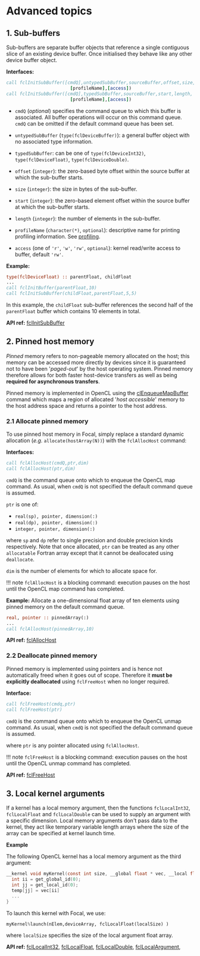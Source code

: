 # Advanced topics

## 1. Sub-buffers

Sub-buffers are separate buffer objects that reference a single contiguous slice of an existing device buffer.
Once initialised they behave like any other device buffer object.

__Interfaces:__
```fortran
call fclInitSubBuffer([cmdQ],untypedSubBuffer,sourceBuffer,offset,size, &
                        [profileName],[access])
call fclInitSubBuffer([cmdQ],typedSubBuffer,sourceBuffer,start,length, &
                        [profileName],[access])
```

- `cmdQ` (*optional*) specifies the command queue to which this buffer is associated.
All buffer operations will occur on this command queue. `cmdQ` can be omitted if the default command queue has been set.

- `untypedSubBuffer` (`type(fclDeviceBuffer)`): a general buffer object with no associated type information.

- `typedSubBuffer`: can be one of `type(fclDeviceInt32)`, `type(fclDeviceFloat)`, `type(fclDeviceDouble)`.

- `offset` (`integer`): the zero-based byte offset within the source buffer at which the sub-buffer starts.

- `size` (`integer`): the size in bytes of the sub-buffer.

- `start` (`integer`): the zero-based element offset within the source buffer at which the sub-buffer starts.

- `length` (`integer`): the number of elements in the sub-buffer.

- `profileName` (`character(*)`, `optional`): descriptive name for printing profiling information. See [profiling](../profiling).

- `access` (one of `'r'`, `'w'`, `'rw'`, `optional`): kernel read/write access to buffer, default `'rw'`.


__Example:__

```fortran
type(fclDeviceFloat) :: parentFloat, childFloat
...
call fclInitBuffer(parentFloat,10)
call fclInitSubBuffer(childFloat,parentFloat,5,5)
```

In this example, the `childFloat` sub-buffer references the second half of the `parentFloat` buffer which contains 10 elements in total.

__API ref:__
[fclInitSubBuffer](https://lkedward.github.io/focal/interface/fclinitsubbuffer.html)


## 2. Pinned host memory

*Pinned* memory refers to non-pageable memory allocated on the host; this memory can be accessed more directly by devices
since it is guaranteed not to have been '*paged-out*' by the host operating system.
Pinned memory therefore allows for both faster host-device transfers as well as being __required for asynchronous transfers__.

Pinned memory is implemented in OpenCL using the [clEnqueueMapBuffer](https://www.khronos.org/registry/OpenCL/sdk/1.2/docs/man/xhtml/clEnqueueMapBuffer.html) command
which maps a region of allocated '*host accessible*' memory to the host address space and returns a pointer to the host address.

### 2.1 Allocate pinned memory

To use pinned host memory in Focal, simply replace a standard dynamic allocation (*e.g.* `allocate(hostArray(N))`) with the `fclAllocHost` command:

__Interfaces:__

```fortran
call fclAllocHost(cmdQ,ptr,dim)
call fclAllocHost(ptr,dim)
```

`cmdQ` is the command queue onto which to enqueue the OpenCL map command.
As usual, when `cmdQ` is not specified the default command queue is assumed.

`ptr` is one of:

* `real(sp), pointer, dimension(:)`
* `real(dp), pointer, dimension(:)`
* `integer, pointer, dimension(:)`

where `sp` and `dp` refer to single precision and double precision kinds respectively.
Note that once allocated, `ptr` can be treated as any other `allocatable` Fortran array except that it cannot be deallocated using `deallocate`.

`dim` is the number of elements for which to allocate space for.

!!! note
    `fclAllocHost` is a blocking command: execution pauses on the host until the OpenCL map command has completed.

__Example:__
Allocate a one-dimensional float array of ten elements using pinned memory on the default command queue.

```fortran
real, pointer :: pinnedArray(:)
...
call fclAllocHost(pinnedArray,10)
```

__API ref:__
[fclAllocHost](https://lkedward.github.io/focal/interface/fclallochost.html)

### 2.2 Deallocate pinned memory

Pinned memory is implemented using pointers and is hence not automatically freed when it goes out of scope.
Therefore it __must be explicitly deallocated__ using `fclFreeHost` when no longer required.

__Interface:__

```fortran
call fclFreeHost(cmdq,ptr)
call fclFreeHost(ptr)
```

`cmdQ` is the command queue onto which to enqueue the OpenCL unmap command.
As usual, when `cmdQ` is not specified the default command queue is assumed.

where `ptr` is any pointer allocated using `fclAllocHost`.

!!! note
    `fclFreeHost` is a blocking command: execution pauses on the host until the OpenCL unmap command has completed.


__API ref:__
[fclFreeHost](https://lkedward.github.io/focal/interface/fclfreehost.html)


## 3. Local kernel arguments

If a kernel has a local memory argument, then the functions `fclLocalInt32`, `fclLocalFloat` and `fclLocalDouble` can be used to
supply an argument with a specific dimension.
Local memory arguments don't pass data to the kernel, they act like temporary variable length arrays where the size of the array can be specified at kernel launch time.

__Example__

The following OpenCL kernel has a local memory argument as the third argument:

```c
__kernel void myKernel(const int size, __global float * vec, __local float * temp){
  int ii = get_global_id(0);
  int jj = get_local_id(0);
  temp[jj] = vec[ii]
  ...
}
```

To launch this kernel with Focal, we use:

```fortran
myKernel%launch(nElem,deviceArray, fclLocalFloat(localSize) )
```

where `localSize` specifies the size of the local argument float array.

__API ref:__
[fclLocalInt32](https://lkedward.github.io/focal/interface/fcllocalint32.html),
[fclLocalFloat](https://lkedward.github.io/focal/interface/fcllocalfloat.html),
[fclLocalDouble](https://lkedward.github.io/focal/interface/fcllocaldouble.html),
[fclLocalArgument](https://lkedward.github.io/focal/type/fcllocalargument.html),


